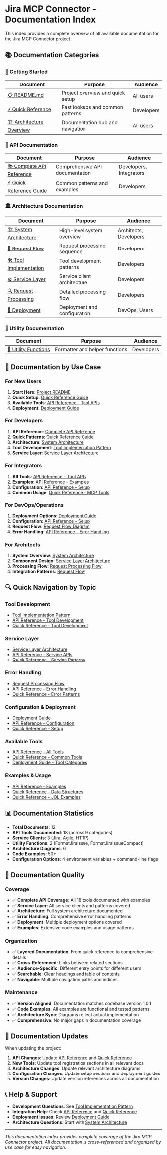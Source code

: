 # Jira MCP Connector - Documentation Index

This index provides a complete overview of all available documentation for the Jira MCP Connector project.

## 📚 Documentation Categories

### 🚀 Getting Started

| Document | Purpose | Audience |
|----------|---------|----------|
| [📋 README.md](../README.md) | Project overview and quick setup | All users |
| [⚡ Quick Reference](QUICK_REFERENCE.md) | Fast lookups and common patterns | Developers |
| [🏗️ Architecture Overview](README.md) | Documentation hub and navigation | All users |

### 🔧 API Documentation

| Document | Purpose | Audience |
|----------|---------|----------|
| [📚 Complete API Reference](API_REFERENCE.md) | Comprehensive API documentation | Developers, Integrators |
| [⚡ Quick Reference Guide](QUICK_REFERENCE.md) | Common patterns and examples | Developers |

### 🏛️ Architecture Documentation

| Document | Purpose | Audience |
|----------|---------|----------|
| [🏗️ System Architecture](01-system-architecture.md) | High-level system overview | Architects, Developers |
| [🔄 Request Flow](02-request-flow.md) | Request processing sequence | Developers |
| [🛠️ Tool Implementation](03-tool-implementation-pattern.md) | Tool development patterns | Developers |
| [⚙️ Service Layer](04-service-layer-architecture.md) | Service client architecture | Developers |
| [🔍 Request Processing](05-request-processing-flow.md) | Detailed processing flow | Developers |
| [🚀 Deployment](06-deployment-configuration.md) | Deployment and configuration | DevOps, Users |

### 🧰 Utility Documentation

| Document | Purpose | Audience |
|----------|---------|----------|
| [🎯 Utility Functions](util/README.md) | Formatter and helper functions | Developers |

## 📖 Documentation by Use Case

### For New Users
1. **Start Here**: [Project README](../README.md)
2. **Quick Setup**: [Quick Reference Guide](QUICK_REFERENCE.md#-quick-start)
3. **Available Tools**: [API Reference - Tool APIs](API_REFERENCE.md#mcp-tool-apis)
4. **Deployment**: [Deployment Guide](06-deployment-configuration.md)

### For Developers
1. **API Reference**: [Complete API Reference](API_REFERENCE.md)
2. **Quick Patterns**: [Quick Reference Guide](QUICK_REFERENCE.md)
3. **Architecture**: [System Architecture](01-system-architecture.md)
4. **Tool Development**: [Tool Implementation Pattern](03-tool-implementation-pattern.md)
5. **Service Layer**: [Service Layer Architecture](04-service-layer-architecture.md)

### For Integrators
1. **All Tools**: [API Reference - Tool APIs](API_REFERENCE.md#mcp-tool-apis)
2. **Examples**: [API Reference - Examples](API_REFERENCE.md#examples--usage-patterns)
3. **Configuration**: [API Reference - Setup](API_REFERENCE.md#configuration--setup)
4. **Common Usage**: [Quick Reference - MCP Tools](QUICK_REFERENCE.md#-most-used-mcp-tools)

### For DevOps/Operations
1. **Deployment Options**: [Deployment Guide](06-deployment-configuration.md)
2. **Configuration**: [API Reference - Setup](API_REFERENCE.md#configuration--setup)
3. **Request Flow**: [Request Flow Diagram](02-request-flow.md)
4. **Error Handling**: [API Reference - Error Handling](API_REFERENCE.md#error-handling)

### For Architects
1. **System Overview**: [System Architecture](01-system-architecture.md)
2. **Component Design**: [Service Layer Architecture](04-service-layer-architecture.md)
3. **Processing Flow**: [Request Processing Flow](05-request-processing-flow.md)
4. **Integration Patterns**: [Request Flow](02-request-flow.md)

## 🔍 Quick Navigation by Topic

### Tool Development
- [Tool Implementation Pattern](03-tool-implementation-pattern.md)
- [API Reference - Tool Development](API_REFERENCE.md#tool-registration-pattern)
- [Quick Reference - Tool Development](QUICK_REFERENCE.md#%EF%B8%8F-tool-development-pattern)

### Service Layer
- [Service Layer Architecture](04-service-layer-architecture.md)
- [API Reference - Service APIs](API_REFERENCE.md#service-layer-apis)
- [Quick Reference - Service Patterns](QUICK_REFERENCE.md#-service-layer-patterns)

### Error Handling
- [Request Processing Flow](05-request-processing-flow.md)
- [API Reference - Error Handling](API_REFERENCE.md#error-handling)
- [Quick Reference - Error Patterns](QUICK_REFERENCE.md#error-handling-pattern)

### Configuration & Deployment
- [Deployment Guide](06-deployment-configuration.md)
- [API Reference - Configuration](API_REFERENCE.md#configuration--setup)
- [Quick Reference - Setup](QUICK_REFERENCE.md#-quick-start)

### Available Tools
- [API Reference - All Tools](API_REFERENCE.md#mcp-tool-apis)
- [Quick Reference - Common Tools](QUICK_REFERENCE.md#-most-used-mcp-tools)
- [Deployment Guide - Tool Categories](06-deployment-configuration.md)

### Examples & Usage
- [API Reference - Examples](API_REFERENCE.md#examples--usage-patterns)
- [Quick Reference - Data Structures](QUICK_REFERENCE.md#-common-data-structures)
- [Quick Reference - JQL Examples](QUICK_REFERENCE.md#-useful-jql-examples)

## 📊 Documentation Statistics

- **Total Documents**: 12
- **API Tools Documented**: 18 (across 9 categories)
- **Service Clients**: 3 (Jira, Agile, HTTP)
- **Utility Functions**: 2 (FormatJiraIssue, FormatJiraIssueCompact)
- **Architecture Diagrams**: 6
- **Code Examples**: 50+
- **Configuration Options**: 4 environment variables + command-line flags

## 🎯 Documentation Quality

### Coverage
- ✅ **Complete API Coverage**: All 18 tools documented with examples
- ✅ **Service Layer**: All service clients and patterns covered
- ✅ **Architecture**: Full system architecture documented
- ✅ **Error Handling**: Comprehensive error handling patterns
- ✅ **Deployment**: Multiple deployment options covered
- ✅ **Examples**: Extensive code examples and usage patterns

### Organization
- ✅ **Layered Documentation**: From quick reference to comprehensive details
- ✅ **Cross-Referenced**: Links between related sections
- ✅ **Audience-Specific**: Different entry points for different users
- ✅ **Searchable**: Clear headings and table of contents
- ✅ **Navigable**: Multiple navigation paths and indices

### Maintenance
- ✅ **Version Aligned**: Documentation matches codebase version 1.0.1
- ✅ **Code Examples**: All examples are functional and tested patterns
- ✅ **Architecture Sync**: Diagrams reflect actual implementation
- ✅ **Comprehensive**: No major gaps in documentation coverage

## 🔄 Documentation Updates

When updating the project:

1. **API Changes**: Update [API Reference](API_REFERENCE.md) and [Quick Reference](QUICK_REFERENCE.md)
2. **New Tools**: Update tool registration sections in all relevant docs
3. **Architecture Changes**: Update relevant architecture diagrams
4. **Configuration Changes**: Update setup sections and deployment guides
5. **Version Changes**: Update version references across all documentation

## 📞 Help & Support

- **Development Questions**: See [Tool Implementation Pattern](03-tool-implementation-pattern.md)
- **Integration Help**: Check [API Reference](API_REFERENCE.md) and [Quick Reference](QUICK_REFERENCE.md)
- **Deployment Issues**: Review [Deployment Guide](06-deployment-configuration.md)
- **Architecture Questions**: Start with [System Architecture](01-system-architecture.md)

---

*This documentation index provides complete coverage of the Jira MCP Connector project. All documentation is cross-referenced and organized by use case for easy navigation.*